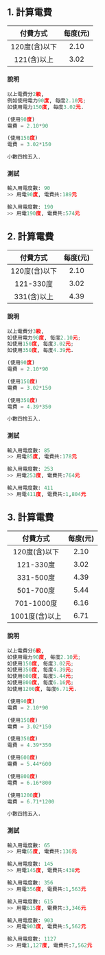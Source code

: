 

## 1. 計算電費

| 付費方式  | 每度(元)|
|:-----------:|:-----------:|
| 120度(含)以下 |  2.10 |
| 121(含)以上   | 3.02  |


#### 說明
``` python
以上電費分2級, 
例如使用電力90度, 每度2.10元; 
如使用電力150度, 每度3.02元.

(使用90度)
電費 = 2.10*90

(使用150度)
電費 = 3.02*150

小數四捨五入.
``` 

#### 測試
``` python
輸入用電度數: 90
>> 用電90度, 電費共:189元

輸入用電度數: 190
>> 用電190度, 電費共:574元
```



## 2. 計算電費

| 付費方式  | 每度(元)|
|:-----------:|:-----------:|
| 120度(含)以下 |  2.10 |
| 121-330度   | 3.02  |
| 331(含)以上 |   4.39  |


#### 說明
``` python
以上電費分3級, 
如使用電力90度, 每度2.10元; 
如使用150度, 每度3.02元; 
如使用350度, 每度4.39元.

(使用90度)
電費 = 2.10*90

(使用150度)
電費 = 3.02*150

(使用350度)
電費 = 4.39*350

小數四捨五入.
``` 

#### 測試
``` python
輸入用電度數: 85
>> 用電85度, 電費共:178元

輸入用電度數: 253
>> 用電253度, 電費共:764元

輸入用電度數: 411
>> 用電411度, 電費共:1,804元
```


## 3. 計算電費

| 付費方式  | 每度(元)|
|:-----------:|:-----------:|
| 120度(含)以下 |  2.10 |
| 121-330度   | 3.02  |
| 331-500度 |   4.39  |
| 501-700度  |  5.44 |
| 701-1000度 |  6.16  |
| 1001度(含)以上 |  6.71 |

#### 說明
``` python
以上電費分6級, 
如使用電力90度, 每度2.10元; 
如使用150度, 每度3.02元; 
如使用350度, 每度4.39元;
如使用600度, 每度5.44元; 
如使用800度, 每度6.16元; 
如使用1200度, 每度6.71元.

(使用90度)
電費 = 2.10*90

(使用150度)
電費 = 3.02*150

(使用350度)
電費 = 4.39*350

(使用600度)
電費 = 5.44*600

(使用800度)
電費 = 6.16*800

(使用1200度)
電費 = 6.71*1200

小數四捨五入.
```  

#### 測試
``` python
輸入用電度數: 65
>> 用電65度, 電費共:136元

輸入用電度數: 145
>> 用電145度, 電費共:438元

輸入用電度數: 356
>> 用電356度, 電費共:1,563元

輸入用電度數: 615
>> 用電615度, 電費共:3,346元

輸入用電度數: 903
>> 用電903度, 電費共:5,562元

輸入用電度數: 1127
>> 用電1,127度, 電費共:7,562元
```

